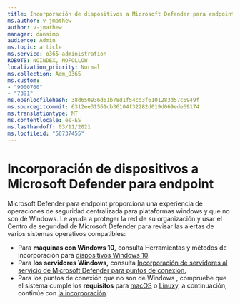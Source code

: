 ```yaml
---
title: Incorporación de dispositivos a Microsoft Defender para endpoint
ms.author: v-jmathew
author: v-jmathew
manager: dansimp
audience: Admin
ms.topic: article
ms.service: o365-administration
ROBOTS: NOINDEX, NOFOLLOW
localization_priority: Normal
ms.collection: Adm_O365
ms.custom:
- "9000760"
- "7391"
ms.openlocfilehash: 38d650936d61b78d1f54cd3f6101283d57c6949f
ms.sourcegitcommit: 6312ee31561db36104f32282d019d069ede69174
ms.translationtype: MT
ms.contentlocale: es-ES
ms.lasthandoff: 03/11/2021
ms.locfileid: "50737455"
---
```

# <a name="onboard-devices-to-microsoft-defender-for-endpoint"></a>Incorporación de dispositivos a Microsoft Defender para endpoint

Microsoft Defender para endpoint proporciona una experiencia de operaciones de seguridad centralizada para plataformas windows y que no son de Windows. Le ayuda a proteger la red de su organización y usar el Centro de seguridad de Microsoft Defender para revisar las alertas de varios sistemas operativos compatibles:

- Para **máquinas con Windows 10,** consulta Herramientas y métodos de incorporación para [dispositivos Windows 10](https://go.microsoft.com/fwlink/?linkid=2143460).
- Para **los servidores Windows,** consulta [Incorporación de servidores al servicio de Microsoft Defender para puntos de conexión.](https://go.microsoft.com/fwlink/?linkid=2143627)
- Para los puntos de conexión que no son de Windows , compruebe que el sistema cumple los **requisitos** para [macOS](https://go.microsoft.com/fwlink/?linkid=2143461) o [Linux](https://go.microsoft.com/fwlink/?linkid=2143462)y, a continuación, continúe con [la incorporación](https://go.microsoft.com/fwlink/?linkid=2143628).
